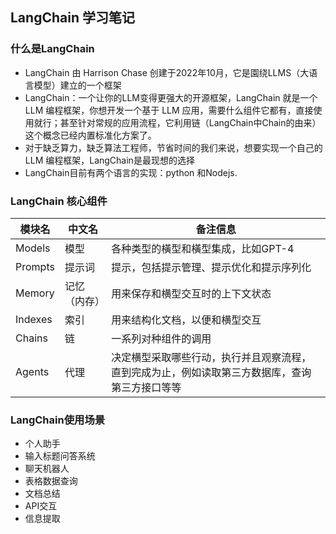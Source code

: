 ## LangChain 学习笔记

### 什么是LangChain

- LangChain 由 Harrison Chase 创建于2022年10月，它是園绕LLMS（大语言模型）建立的一个框架
- LangChain：一个让你的LLM变得更强大的开源框架，LangChain 就是一个 LLM 编程框架，你想开发一个基于 LLM 应用，需要什么组件它都有，直接使用就行；甚至针对常规的应用流程，它利用链（LangChain中Chain的由来）这个概念已经内置标准化方案了。
- 对于缺乏算力，缺乏算法工程师，节省时间的我们来说，想要实现一个自己的LLM 编程框架，LangChain是最现想的选择
- LangChain目前有两个语言的实现：python 和Nodejs.

### LangChain 核心组件

| 模块名 | 中文名 | 备注信息 |
| ------ | ------ | ------ |
| Models | 模型   | 各种类型的橫型和橫型集成，比如GPT-4 |
| Prompts | 提示词   | 提示，包括提示管理、提示优化和提示序列化 |
| Memory | 记忆（内存）| 用来保存和横型交互时的上下文状态 |
| Indexes | 索引   | 用来结构化文档，以便和横型交互 |
| Chains | 链   | 一系列对种组件的调用 |
| Agents | 代理   | 决定横型采取哪些行动，执行并且观察流程，直到完成为止，例如读取第三方数据库，查询第三方接口等等 |


### LangChain使用场景

- 个人助手
- 输入标题问答系统
- 聊天机器人
- 表格数据查询
- 文档总结
- API交互
- 信息提取



